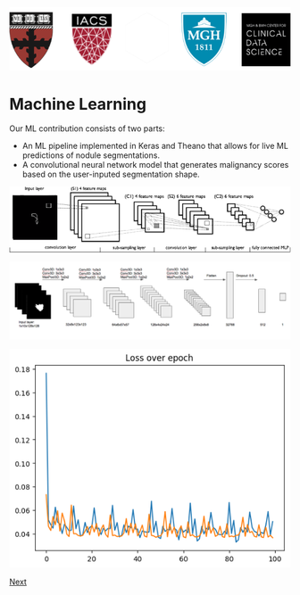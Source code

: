 ![logos](images/logo5.png)

# Machine Learning

Our ML contribution consists of two parts:

- An ML pipeline implemented in Keras and Theano that allows for live ML predictions of nodule segmentations.
- A convolutional neural network model that generates malignancy scores based on the user-inputed segmentation shape. 

![cnn](images/data/cnn.png)

![1](images/ml/1.png)

![2](images/ml/2.png)

[Next](http://sakeviewer.com/demo.html)
